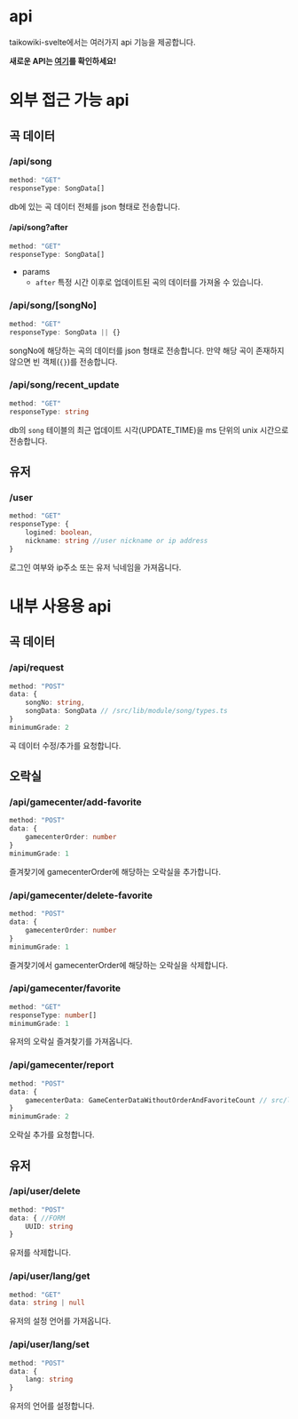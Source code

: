 # api

taikowiki-svelte에서는 여러가지 api 기능을 제공합니다.

**새로운 API는 [여기](https://github.com/taikowiki/taikowiki-api)를 확인하세요!**

# 외부 접근 가능 api

## 곡 데이터

### /api/song

```ts
method: "GET"
responseType: SongData[]
```

db에 있는 곡 데이터 전체를 json 형태로 전송합니다.

#### /api/song?after
```ts
method: "GET"
responseType: SongData[]
```
- params
    - `after` 특정 시간 이후로 업데이트된 곡의 데이터를 가져올 수 있습니다.


### /api/song/[songNo]

```ts
method: "GET"
responseType: SongData || {}
```

songNo에 해당하는 곡의 데이터를 json 형태로 전송합니다. 만약 해당 곡이 존재하지 않으면 빈 객체(`{}`)를 전송합니다.

### /api/song/recent_update

```ts
method: "GET"
responseType: string
```

db의 `song` 테이블의 최근 업데이트 시각(UPDATE_TIME)을 ms 단위의 unix 시간으로 전송합니다.

## 유저

### /user
```ts
method: "GET"
responseType: {
    logined: boolean,
    nickname: string //user nickname or ip address
}
```

로그인 여부와 ip주소 또는 유저 닉네임을 가져옵니다.

# 내부 사용용 api

## 곡 데이터

### /api/request

```ts
method: "POST"
data: {
    songNo: string,
    songData: SongData // /src/lib/module/song/types.ts
}
minimumGrade: 2
```

곡 데이터 수정/추가를 요청합니다.

## 오락실

### /api/gamecenter/add-favorite
```ts
method: "POST"
data: {
    gamecenterOrder: number
}
minimumGrade: 1
```

즐겨찾기에 gamecenterOrder에 해당하는 오락실을 추가합니다.

### /api/gamecenter/delete-favorite
```ts
method: "POST"
data: {
    gamecenterOrder: number
}
minimumGrade: 1
```

즐겨찾기에서 gamecenterOrder에 해당하는 오락실을 삭제합니다.

### /api/gamecenter/favorite
```ts
method: "GET"
responseType: number[]
minimumGrade: 1
```

유저의 오락실 즐겨찾기를 가져옵니다.

### /api/gamecenter/report

```ts
method: "POST"
data: {
    gamecenterData: GameCenterDataWithoutOrderAndFavoriteCount // src/lib/module/common/gamecenter/types.ts
}
minimumGrade: 2
```

오락실 추가를 요청합니다.

## 유저

### /api/user/delete
```ts
method: "POST"
data: { //FORM
    UUID: string
}
```

유저를 삭제합니다.

### /api/user/lang/get
```ts
method: "GET"
data: string | null
```

유저의 설정 언어를 가져옵니다.

### /api/user/lang/set
```ts
method: "POST"
data: {
    lang: string
}
```

유저의 언어를 설정합니다.